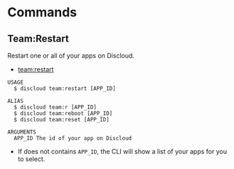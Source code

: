 # Commands

## Team:Restart

Restart one or all of your apps on Discloud.

- [team:restart](#teamrestart)

```sh-session
USAGE
  $ discloud team:restart [APP_ID]

ALIAS
  $ discloud team:r [APP_ID]
  $ discloud team:reboot [APP_ID]
  $ discloud team:reset [APP_ID]

ARGUMENTS
  APP_ID The id of your app on Discloud
```

- If does not contains `APP_ID`, the CLI will show a list of your apps for you to select.
